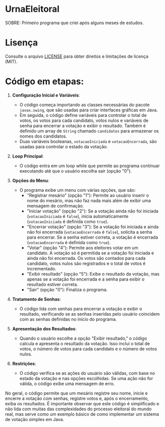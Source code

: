# UrnaEleitoral

SOBRE: Primeiro programa que criei após alguns meses de estudos.

# Lisença
Consulte o arquivo [LICENSE](LICENSE) para obter direitos e limitações de licença (MIT).

# Código em etapas:

1. **Configuração Inicial e Variáveis**:
   - O código começa importando as classes necessárias do pacote `javax.swing`, que são usadas para criar interfaces gráficas em Java.
   - Em seguida, o código define variáveis para controlar o total de votos, os votos para cada candidato, votos nulos e variáveis de senha para encerrar a votação e exibir o resultado. Também é definido um array de `String` chamado `candidatos` para armazenar os nomes dos candidatos.
   - Duas variáveis booleanas, `votacaoIniciada` e `votacaoEncerrada`, são usadas para controlar o estado da votação.

2. **Loop Principal**:
   - O código entra em um loop while que permite ao programa continuar executando até que o usuário escolha sair (opção "0").

3. **Opções do Menu**:
   - O programa exibe um menu com várias opções, que são:
     - "Registrar mesário" (opção "1"): Permite ao usuário inserir o nome do mesário, mas não faz nada mais além de exibir uma mensagem de confirmação.
     - "Iniciar votação" (opção "2"): Se a votação ainda não foi iniciada (`votacaoIniciada` é `false`), inicia automaticamente (`votacaoIniciada` é definida como `true`).
     - "Encerrar votação" (opção "3"): Se a votação foi iniciada e ainda não foi encerrada (`votacaoEncerrada` é `false`), solicita a senha para encerrar. Se a senha estiver correta, a votação é encerrada (`votacaoEncerrada` é definida como `true`).
     - "Votar" (opção "4"): Permite aos eleitores votar em um candidato. A votação só é permitida se a votação foi iniciada e ainda não foi encerrada. Os votos são contados para cada candidato, votos nulos são registrados e o total de votos é incrementado.
     - "Exibir resultado" (opção "5"): Exibe o resultado da votação, mas apenas se a votação foi encerrada e a senha para exibir o resultado estiver correta.
     - "Sair" (opção "0"): Finaliza o programa.

4. **Tratamento de Senhas**:
   - O código lida com senhas para encerrar a votação e exibir o resultado, verificando se as senhas inseridas pelo usuário coincidem com as senhas definidas no início do programa.

5. **Apresentação dos Resultados**:
   - Quando o usuário escolhe a opção "Exibir resultado," o código calcula e apresenta o resultado da votação. Isso inclui o total de votos, o número de votos para cada candidato e o número de votos nulos.

6. **Restrições**:
   - O código verifica se as ações do usuário são válidas, com base no estado da votação e nas opções escolhidas. Se uma ação não for válida, o código exibe uma mensagem de erro.

No geral, o código permite que um mesário registre seu nome, inicie e encerre a votação com senhas, registre votos e, após o encerramento, exiba os resultados. É importante observar que este código é simplificado e não lida com muitas das complexidades do processo eleitoral do mundo real, mas serve como um exemplo básico de como implementar um sistema de votação simples em Java.
